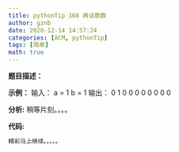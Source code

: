 ```yaml
---
title: pythonTip 168 再谈数数
author: gznb
date: 2020-12-14 14:57:24
categories: [ACM, pythonTip]
tags: [简单]
math: true
---
```


**题目描述：**


**示例：**
输入：
a = 1
b = 1
输出：
0
1
0
0
0
0
0
0
0
0


**分析:**
稍等片刻。。。。

**代码:**
```python
精彩马上继续。。。。。
```
